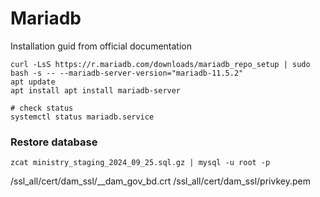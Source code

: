 # Mariadb

Installation guid from official documentation

```shell
curl -LsS https://r.mariadb.com/downloads/mariadb_repo_setup | sudo bash -s -- --mariadb-server-version="mariadb-11.5.2"
apt update
apt install apt install mariadb-server

# check status
systemctl status mariadb.service
```

### Restore database
```shell
zcat ministry_staging_2024_09_25.sql.gz | mysql -u root -p
```

/ssl_all/cert/dam_ssl/__dam_gov_bd.crt
/ssl_all/cert/dam_ssl/privkey.pem
